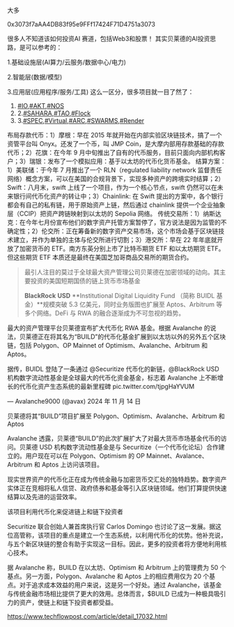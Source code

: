 大多

0x3073f7aAA4DB83f95e9FFf17424F71D4751a3073

很多人不知道该如何投资AI 赛道，包括Web3和股票！ 其实贝莱德的AI投资思路，是可以参考的：

 1.基础设施层(AI算力/云服务/数据中心/电力) 

2.智能层(数据/模型) 

3.应用层(应用程序/服务/工具) 这么一区分，很多项目就一目了然了：

1. [#IO](https://x.com/hashtag/IO?src=hashtag_click),[#AKT](https://x.com/hashtag/AKT?src=hashtag_click),[#NOS](https://x.com/hashtag/NOS?src=hashtag_click)  
2. 2.[#SAHARA](https://x.com/hashtag/SAHARA?src=hashtag_click),[#TAO](https://x.com/hashtag/TAO?src=hashtag_click),[#Flock](https://x.com/hashtag/Flock?src=hashtag_click) 
3. 3.[#SPEC](https://x.com/hashtag/SPEC?src=hashtag_click),[#Virtual](https://x.com/hashtag/Virtual?src=hashtag_click),[#ARC](https://x.com/hashtag/ARC?src=hashtag_click),[#SWARMS](https://x.com/hashtag/SWARMS?src=hashtag_click),[#Render](https://x.com/hashtag/Render?src=hashtag_click)

布局存款代币：1）摩根：早在 2015 年就开始在内部实验区块链技术，搞了一个资管平台叫 Onyx。还发了一个币，叫 JMP Coin，是大摩内部用存款基础的存款代币；2）花旗：在今年 9 月中旬推出了自有的代币服务，目前只面向内部机构客户；3）瑞银：发布了一个模拟应用：基于以太坊的代币化货币基金。 结算方案：1）美联储：于今年 7 月推出了一个 RLN（regulated liability network 监督责任网络）概念方案，可以在美国的合规背景下，实现多种资产的跨境实时结算；2）Swift：八月末，swift 上线了一个项目，作为一个核心节点，swift 仍然可以在未来银行间代币化资产的转让中；3）Chainlink: 在 Swift 提出的方案中，各个银行都会有自己的私有链，用于原始资产上链，然后通过 chainlink 提供一个企业抽象层（CCIP）把资产跨链映射到以太坊的 Sepolia 网络。 传统交易所：1）纳斯达克：在今年七月份宣布他们的数字资产托管方案暂停了，官方说法是因为监管的不确定性；2）伦交所：正在筹备新的数字资产交易市场，这个市场会基于区块链技术建立，并作为单独的主体与伦交所进行切割；3）港交所：早在 22 年年底就开放了加密货币的 ETF。南方东英分别上市了比特币期货 ETF 和以太坊期货 ETF。但这些期货 ETF 本质还是最终在美国芝加哥商品交易所的期货合约。

> 最引人注目的莫过于全球最大资产管理公司贝莱德在加密领域的动向。其主要投资的美国短期国债的链上货币市场基金 
>
> **BlackRock** **USD** **Institutional Digital Liquidity Fund （简称 BUIDL 基金）**规模突破 5.3 亿美元，同时业务版图也扩展至 Aptos、Arbitrum 等多个网络。DeFi 与 RWA 的融合逐渐成为不可忽视的趋势。

最大的资产管理平台贝莱德宣布扩大代币化 RWA 基金。根据 Avalanche 的说法，贝莱德正在将其名为“BUILD”的代币化基金扩展到以太坊以外的另外五个区块链，包括 Polygon、OP Mainnet of Optimism、Avalanche、Arbitrum 和 Aptos。

据传，BUIDL 登陆了一条通过 @Securitize 代币化的新链，@BlackRock USD 机构数字流动性基金是全球最大的代币化资金基金，标志着 Avalanche 上不断增长的代币化资产生态系统的最新里程碑 pic.twitter.com/tjpgHaYVUM

— Avalanche9000 (@avax) 2024 年 11 月 14 日

贝莱德将其“BUILD”项目扩展至 Polygon、Optimism、Avalanche、Arbitrum 和 Aptos

Avalanche 透露，贝莱德“BUILD”的此次扩展扩大了对最大货币市场基金代币的访问。贝莱德 USD 机构数字流动性基金是与 Securitize（一个代币化论坛）合作建立的。用户现在可以在 Polygon、Optimism 的 OP Mainnet、Avalance、Arbitrum 和 Aptos 上访问该项目。

现实世界资产的代币化正在成为传统金融与加密货币交汇处的独特趋势。数字资产实体正在竞相将私人信贷、政府债券和基金等引入区块链领域。他们打算提供快速结算以及先进的运营效率。

该项目利用代币化来促进链上和链下投资者

Securitize 联合创始人兼首席执行官 Carlos Domingo 也讨论了这一发展。据这位高管称，该项目的重点是建立一个生态系统，以利用代币化的优势。他补充说，与五个新区块链的整合有助于实现这一目标。因此，更多的投资者将方便地利用核心技术。

据 Avalanche 称，BUILD 在以太坊、Optimism 和 Arbitrum 上的管理费为 50 个基点。另一方面，Polygon、Avalanche 和 Aptos 上的相应费用仅为 20 个基点。对于追求成本效益的用户来说，这是另一个好处。通过 Avalanche，该基金与传统金融市场相比提供了更大的效用。总体而言，$BUILD 已成为一种极具吸引力的资产，使链上和链下投资者都受益。

https://www.techflowpost.com/article/detail_17032.html